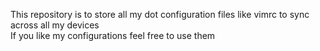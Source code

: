 This repository is to store all my dot configuration files like vimrc to sync across all my devices  
If you like my configurations feel free to use them
